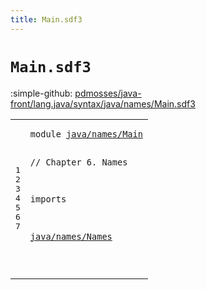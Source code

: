 ```yaml
---
title: Main.sdf3
---
```


# `Main.sdf3`

:simple-github: [pdmosses/java-front/lang.java/syntax/java/names/Main.sdf3]

[pdmosses/java-front/lang.java/syntax/java/names/Main.sdf3]: https://github.com/pdmosses/java-front/blob/master/lang.java/syntax/java/names/Main.sdf3 "The source file on GitHub"

<div class="sdf3"><table class="highlighttable"><tbody><tr><td class="linenos"><div class="linenodiv"><pre><span></span>1
2
3
4
5
6
7
</pre></div></td>
<td class="code"><pre><code><span class="keyword">module</span> <a href="../../Main.sdf3#java/names/Main_188_203" id="java/names/Main_7_22" title="Referenced at ../../Main.sdf3 line 12">java/names/Main</a>

<span class="layout">// Chapter 6. Names</span>

<span class="keyword">imports</span> 

  <a href="../Names.sdf3#java/names/Names_7_23" id="java/names/Names_57_73" title="Defined at ../Names.sdf3 line 1">java/names/Names</a>

</code></pre></td></tr></tbody></table></div>